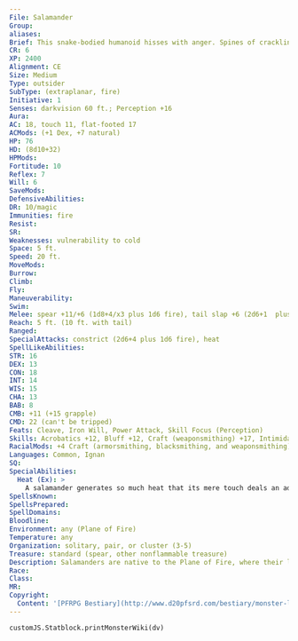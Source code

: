 ```yaml
---
File: Salamander
Group: 
aliases: 
Brief: This snake-bodied humanoid hisses with anger. Spines of crackling flame dance along the creature's blackened, fiery-red scales.
CR: 6
XP: 2400
Alignment: CE
Size: Medium
Type: outsider
SubType: (extraplanar, fire)
Initiative: 1
Senses: darkvision 60 ft.; Perception +16
Aura: 
AC: 18, touch 11, flat-footed 17
ACMods: (+1 Dex, +7 natural)
HP: 76
HD: (8d10+32)
HPMods: 
Fortitude: 10
Reflex: 7
Will: 6
SaveMods: 
DefensiveAbilities: 
DR: 10/magic
Immunities: fire
Resist: 
SR: 
Weaknesses: vulnerability to cold
Space: 5 ft.
Speed: 20 ft.
MoveMods: 
Burrow: 
Climb: 
Fly: 
Maneuverability: 
Swim: 
Melee: spear +11/+6 (1d8+4/x3 plus 1d6 fire), tail slap +6 (2d6+1  plus 1d6 fire and grab)
Reach: 5 ft. (10 ft. with tail)
Ranged: 
SpecialAttacks: constrict (2d6+4 plus 1d6 fire), heat
SpellLikeAbilities: 
STR: 16
DEX: 13
CON: 18
INT: 14
WIS: 15
CHA: 13
BAB: 8
CMB: +11 (+15 grapple)
CMD: 22 (can't be tripped)
Feats: Cleave, Iron Will, Power Attack, Skill Focus (Perception)
Skills: Acrobatics +12, Bluff +12, Craft (weaponsmithing) +17, Intimidate +12, Knowledge (planes) +13, Perception +16, Sense Motive +13, Stealth +12
RacialMods: +4 Craft (armorsmithing, blacksmithing, and weaponsmithing)
Languages: Common, Ignan
SQ: 
SpecialAbilities:
  Heat (Ex): >
    A salamander generates so much heat that its mere touch deals an additional 1d6 points of fire damage. A salamander's metallic weapons also conduct this heat.
SpellsKnown: 
SpellsPrepared: 
SpellDomains: 
Bloodline: 
Environment: any (Plane of Fire)
Temperature: any
Organization: solitary, pair, or cluster (3-5)
Treasure: standard (spear, other nonflammable treasure)
Description: Salamanders are native to the Plane of Fire, where their legions of fierce warriors are much feared by the other inhabitants of the plane. Because some of the stronger elemental fire races enslave salamanders for their metalworking skill and fighting prowess, the salamanders hate the efreet and other inhabitants with a passion.  Though their lairs typically hover in temperatures of 500 degrees F or more, salamanders can tolerate lower temperatures. They generally do so only when forced, and are even surlier and more short-tempered than normal in such environments. Although they hail from the Plane of Fire, the salamander race identifies more with the Abyss, and they hold demons (particularly those associated with fire, like balors and certain fire-themed demon lords) in great esteem. It's not unusual to encounter large groups of salamanders in the Abyss as a result.  Salamanders are often conjured to the Material Plane to serve as guardians or, more commonly, to craft weapons, armor, and other metalwork, for their skill in these areas is legendary. Salamanders also infest areas of the Material Plane where the boundaries between this world and the Plane of Fire have worn thin, such as in and near volcanoes.  Because their habitat is so extreme, salamanders only save treasure that can withstand high temperatures, such as swords, armor, jewels, rods, and other items made from high-melting-point metals. Salamander society is a cruel one based on power and the ability to subjugate those beneath oneself. Beings beneath a salamander that cause it discomfort are dealt a slow and painful death.
Race: 
Class: 
MR: 
Copyright:
  Content: '[PFRPG Bestiary](http://www.d20pfsrd.com/bestiary/monster-listings/outsiders/salamander)'
---
```

```dataviewjs
customJS.Statblock.printMonsterWiki(dv)
```
